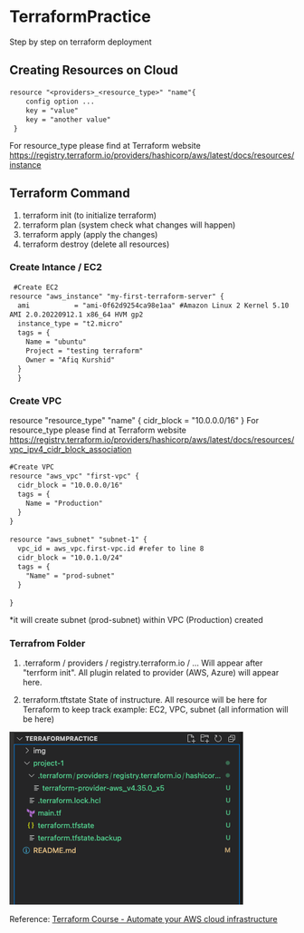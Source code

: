 # TerraformPractice
Step by step on terraform deployment

## Creating Resources on Cloud

```
resource "<providers>_<resource_type>" "name"{
    config option ...
    key = "value"
    key = "another value"
 }
```

For resource_type please find at Terraform website 
https://registry.terraform.io/providers/hashicorp/aws/latest/docs/resources/instance

## Terraform Command
1) terraform init (to initialize terraform)
2) terraform plan (system check what changes will happen)
3) terraform apply (apply the changes)
4) terraform destroy (delete all resources)

### Create Intance / EC2
```
 #Create EC2
resource "aws_instance" "my-first-terraform-server" {
  ami           = "ami-0f62d9254ca98e1aa" #Amazon Linux 2 Kernel 5.10 AMI 2.0.20220912.1 x86_64 HVM gp2
  instance_type = "t2.micro"
  tags = {
    Name = "ubuntu"
    Project = "testing terraform"
    Owner = "Afiq Kurshid"
  }
  }
  ```

  ### Create VPC

  resource "resource_type" "name" {
  cidr_block = "10.0.0.0/16"
}
For resource_type please find at Terraform website 
https://registry.terraform.io/providers/hashicorp/aws/latest/docs/resources/vpc_ipv4_cidr_block_association

```
#Create VPC 
resource "aws_vpc" "first-vpc" {
  cidr_block = "10.0.0.0/16"
  tags = {
    Name = "Production"
  }
}

resource "aws_subnet" "subnet-1" {
  vpc_id = aws_vpc.first-vpc.id #refer to line 8
  cidr_block = "10.0.1.0/24"
  tags = {
    "Name" = "prod-subnet"
  }
  
}
```
*it will create subnet (prod-subnet) within VPC (Production) created

### Terrafrom Folder
1) .terraform / providers / registry.terraform.io / ...
Will appear after "terrform init". All plugin related to provider (AWS, Azure) will appear here.

2) terraform.tftstate
State of instructure. All resource will be here for Terraform to keep track
example: EC2, VPC, subnet (all information will be here)

![This is an image](img/1.png)




Reference:
[Terraform Course - Automate your AWS cloud infrastructure](https://www.youtube.com/watch?v=SLB_c_ayRMo&t=3179s&ab_channel=freeCodeCamp.org)


